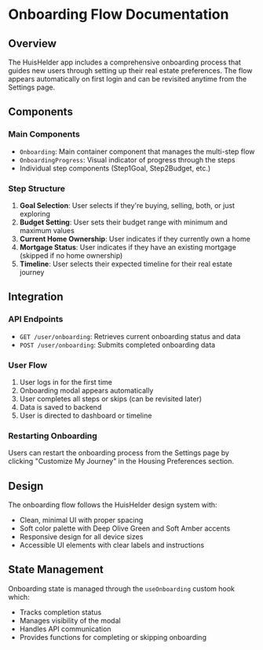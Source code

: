 # Onboarding Flow Documentation

## Overview

The HuisHelder app includes a comprehensive onboarding process that guides new users through setting up their real estate preferences. The flow appears automatically on first login and can be revisited anytime from the Settings page.

## Components

### Main Components

- `Onboarding`: Main container component that manages the multi-step flow
- `OnboardingProgress`: Visual indicator of progress through the steps
- Individual step components (Step1Goal, Step2Budget, etc.)

### Step Structure

1. **Goal Selection**: User selects if they're buying, selling, both, or just exploring
2. **Budget Setting**: User sets their budget range with minimum and maximum values
3. **Current Home Ownership**: User indicates if they currently own a home
4. **Mortgage Status**: User indicates if they have an existing mortgage (skipped if no home ownership)
5. **Timeline**: User selects their expected timeline for their real estate journey

## Integration

### API Endpoints

- `GET /user/onboarding`: Retrieves current onboarding status and data
- `POST /user/onboarding`: Submits completed onboarding data

### User Flow

1. User logs in for the first time
2. Onboarding modal appears automatically
3. User completes all steps or skips (can be revisited later)
4. Data is saved to backend
5. User is directed to dashboard or timeline

### Restarting Onboarding

Users can restart the onboarding process from the Settings page by clicking "Customize My Journey" in the Housing Preferences section.

## Design

The onboarding flow follows the HuisHelder design system with:

- Clean, minimal UI with proper spacing
- Soft color palette with Deep Olive Green and Soft Amber accents
- Responsive design for all device sizes
- Accessible UI elements with clear labels and instructions

## State Management

Onboarding state is managed through the `useOnboarding` custom hook which:

- Tracks completion status
- Manages visibility of the modal
- Handles API communication
- Provides functions for completing or skipping onboarding
